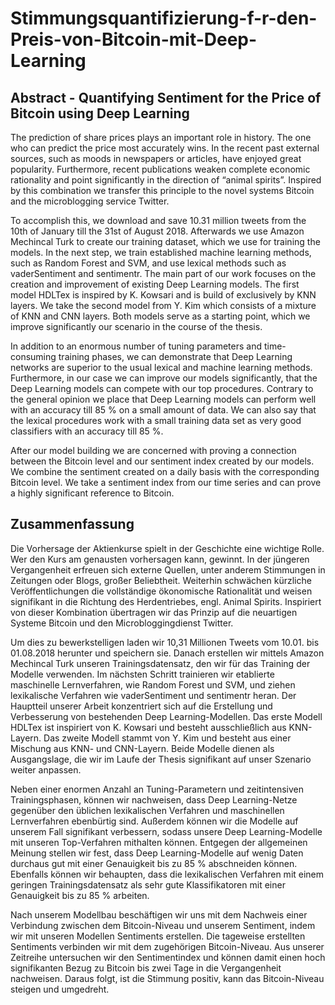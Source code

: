 # Stimmungsquantifizierung-f-r-den-Preis-von-Bitcoin-mit-Deep-Learning

## Abstract - Quantifying Sentiment for the Price of Bitcoin using Deep Learning

The prediction of share prices plays an important role in history. The one who can predict the price most accurately wins. In the recent past external sources, such as moods in newspapers or articles, have enjoyed great popularity. Furthermore, recent publications weaken complete economic rationality and point significantly in the direction of “animal spirits”. Inspired by this combination we transfer this principle to the novel systems Bitcoin and the microblogging service Twitter.

To accomplish this, we download and save 10.31 million tweets from the 10th of January till the 31st of August 2018. Afterwards we use Amazon Mechincal Turk to create our training dataset, which we use for training the models. In the next step, we train established machine learning methods, such as Random Forest and SVM, and use lexical methods such as vaderSentiment and sentimentr. The main part of our work focuses on the creation and improvement of existing Deep Learning models. The first model HDLTex is inspired by K. Kowsari and is build of exclusively by KNN layers. We take the second model from Y. Kim which consists of a mixture of KNN and CNN layers. Both models serve as a starting point, which we improve significantly our scenario in the course of the thesis.

In addition to an enormous number of tuning parameters and time-consuming training phases, we can demonstrate that Deep Learning networks are superior to the usual lexical and machine learning methods. Furthermore, in our case we can improve our models significantly, that the Deep Learning models can compete with our top procedures. Contrary to the general opinion we place that Deep Learning models can perform well with an accuracy till 85 % on a small amount of data. We can also say that the lexical procedures work with a small training data set as very good classifiers with an accuracy till 85 %.

After our model building we are concerned with proving a connection between the Bitcoin level and our sentiment index created by our models. We combine the sentiment created on a daily basis with the corresponding Bitcoin level. We take a sentiment index from our time series and can prove a highly significant reference to Bitcoin.

## Zusammenfassung

Die Vorhersage der Aktienkurse spielt in der Geschichte eine wichtige Rolle. Wer den Kurs am genausten vorhersagen kann, gewinnt. In der jüngeren Vergangenheit erfreuen sich externe Quellen, unter anderem Stimmungen in Zeitungen oder Blogs, großer Beliebtheit. Weiterhin schwächen kürzliche Veröffentlichungen die vollständige ökonomische Rationalität und weisen signifikant in die Richtung des Herdentriebes, engl. Animal Spirits. Inspiriert von dieser Kombination übertragen wir das Prinzip auf die neuartigen Systeme Bitcoin
und den Microbloggingdienst Twitter.

Um dies zu bewerkstelligen laden wir 10,31 Millionen Tweets vom 10.01. bis 01.08.2018 herunter und speichern sie. Danach erstellen wir mittels Amazon Mechincal Turk unseren Trainingsdatensatz, den wir für das Training der Modelle verwenden. Im nächsten Schritt
trainieren wir etablierte maschinelle Lernverfahren, wie Random Forest und SVM, und ziehen lexikalische Verfahren wie vaderSentiment und sentimentr heran. Der Hauptteil unserer Arbeit konzentriert sich auf die Erstellung und Verbesserung von bestehenden Deep Learning-Modellen. Das erste Modell HDLTex ist inspiriert von K. Kowsari und besteht ausschließlich aus KNN-Layern. Das zweite Modell stammt von Y. Kim und besteht aus einer Mischung aus KNN- und CNN-Layern. Beide Modelle dienen als Ausgangslage, die wir im Laufe der Thesis signifikant auf unser Szenario weiter anpassen.

Neben einer enormen Anzahl an Tuning-Parametern und zeitintensiven Trainingsphasen, können wir nachweisen, dass Deep Learning-Netze gegenüber den üblichen lexikalischen Verfahren und maschinellen Lernverfahren ebenbürtig sind. Außerdem können wir die Modelle auf unserem Fall signifikant verbessern, sodass unsere Deep Learning-Modelle mit unseren Top-Verfahren mithalten können. Entgegen der allgemeinen Meinung stellen wir fest, dass Deep Learning-Modelle auf wenig Daten durchaus gut mit einer Genauigkeit bis zu 85 % abschneiden können. Ebenfalls können wir behaupten, dass die lexikalischen Verfahren mit einem geringen Trainingsdatensatz als sehr gute Klassifikatoren mit einer Genauigkeit bis zu 85 % arbeiten.

Nach unserem Modellbau beschäftigen wir uns mit dem Nachweis einer Verbindung zwischen dem Bitcoin-Niveau und unserem Sentiment, indem wir mit unseren Modellen Sentiments erstellen. Die tageweise erstellten Sentiments verbinden wir mit dem zugehörigen Bitcoin-Niveau. Aus unserer Zeitreihe untersuchen wir den Sentimentindex und können damit einen hoch signifikanten Bezug zu Bitcoin bis zwei Tage in die Vergangenheit nachweisen. Daraus folgt, ist die Stimmung positiv, kann das Bitcoin-Niveau steigen und umgedreht.

